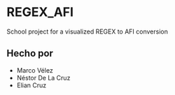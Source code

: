 # REGEX_AFI
School project for a visualized REGEX to AFI conversion

## Hecho por
- Marco Vélez
- Néstor De La Cruz 
- Elian Cruz
